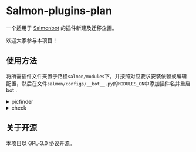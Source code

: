 # Salmon-plugins-plan


一个适用于 [Salmonbot](https://github.com/Watanabe-Asa/SalmonBot) 的插件新建及迁移企画。

欢迎大家参与本项目！

## 使用方法

将所需插件文件夹置于路径`salmon/modules`下，并按照对应要求安装依赖或编辑配置，然后在文件`salmon/configs/__bot__.py`的`MODULES_ON`中添加插件名并重启 bot .

<details>
  <summary>picfinder</summary>

### 搜图功能

原项目导航> [picfinder](https://github.com/pcrbot/picfinder_take)

请将文件`picfinder.template.py`移动至路径`salmon/configs`下并重命名为`picfinder.py`，并按注释编辑配置。

</details>

<details>
  <summary>check</summary>

### 搜图功能

原项目导航> [check](https://github.com/pcrbot/Hoshino-plugin-transplant/tree/master/check)

请将文件`check.template.py`移动至路径`salmon/configs`下并重命名为`check.py`，并按注释编辑配置。然后安装依赖。

```python
pip3.9 install psutil
```

</details>

## 关于开源

本项目以 GPL-3.0 协议开源。